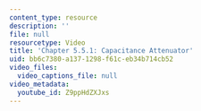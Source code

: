 ```yaml
---
content_type: resource
description: ''
file: null
resourcetype: Video
title: 'Chapter 5.5.1: Capacitance Attenuator'
uid: bb6c7380-a137-1298-f61c-eb34b714cb52
video_files:
  video_captions_file: null
video_metadata:
  youtube_id: Z9ppHdZXJxs
---
```

